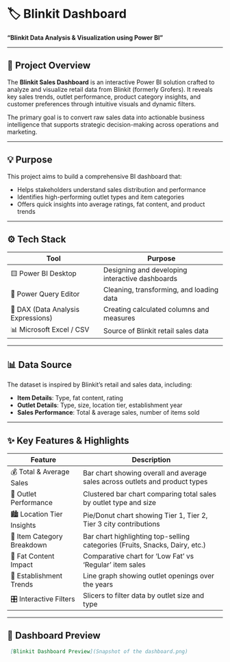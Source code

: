 # 🏷 Blinkit Dashboard

**“Blinkit Data Analysis & Visualization using Power BI”**

---

## 🧩 Project Overview

The **Blinkit Sales Dashboard** is an interactive Power BI solution crafted to analyze and visualize retail data from Blinkit (formerly Grofers). It reveals key sales trends, outlet performance, product category insights, and customer preferences through intuitive visuals and dynamic filters.

The primary goal is to convert raw sales data into actionable business intelligence that supports strategic decision-making across operations and marketing.

---

## 💡 Purpose

This project aims to build a comprehensive BI dashboard that:

- Helps stakeholders understand sales distribution and performance  
- Identifies high-performing outlet types and item categories  
- Offers quick insights into average ratings, fat content, and product trends  

---

## ⚙ Tech Stack

| Tool                          | Purpose                                                  |
|-------------------------------|----------------------------------------------------------|
| 🟨 Power BI Desktop            | Designing and developing interactive dashboards          |
| 🧩 Power Query Editor          | Cleaning, transforming, and loading data                |
| 📐 DAX (Data Analysis Expressions) | Creating calculated columns and measures         |
| 📊 Microsoft Excel / CSV      | Source of Blinkit retail sales data                     |

---

## 📊 Data Source

The dataset is inspired by Blinkit’s retail and sales data, including:

- **Item Details**: Type, fat content, rating  
- **Outlet Details**: Type, size, location tier, establishment year  
- **Sales Performance**: Total & average sales, number of items sold  

---

## ✨ Key Features & Highlights

| Feature                        | Description                                                                 |
|--------------------------------|-----------------------------------------------------------------------------|
| 💰 Total & Average Sales       | Bar chart showing overall and average sales across outlets and product types |
| 🏬 Outlet Performance          | Clustered bar chart comparing total sales by outlet type and size           |
| 🏙 Location Tier Insights      | Pie/Donut chart showing Tier 1, Tier 2, Tier 3 city contributions           |
| 🥫 Item Category Breakdown     | Bar chart highlighting top-selling categories (Fruits, Snacks, Dairy, etc.) |
| 🧈 Fat Content Impact          | Comparative chart for ‘Low Fat’ vs ‘Regular’ item sales                     |
| 📆 Establishment Trends        | Line graph showing outlet openings over the years                           |
| 🎛 Interactive Filters         | Slicers to filter data by outlet size and type                             |

---

## 📸 Dashboard Preview

```markdown
 [Blinkit Dashboard Preview](Snapshot of the dashboard.png)
